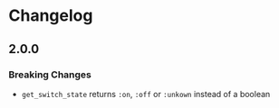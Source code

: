 # Changelog

## 2.0.0

### Breaking Changes

- `get_switch_state` returns `:on`, `:off` or `:unkown` instead of a boolean
